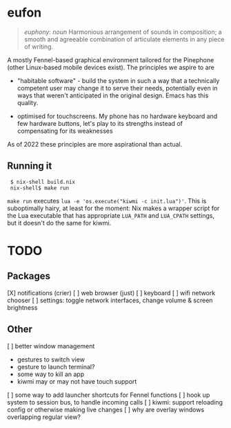 # eufon

> *euphony*: _noun_ Harmonious arrangement of sounds in composition; a smooth and agreeable combination of articulate elements in any piece of writing.

A mostly Fennel-based graphical environment tailored for the Pinephone
(other Linux-based mobile devices exist). The principles we aspire to are

* "habitable software" - build the system in such a way that a
  technically competent user may change it to serve their needs,
  potentially even in ways that weren't anticipated in the original
  design.  Emacs has this quality.

* optimised for touchscreens. My phone has no hardware keyboard and few
  hardware buttons, let's play to its strengths instead of compensating for
  its weaknesses

As of 2022 these principles are more aspirational than actual.

## Running it

     $ nix-shell build.nix
     nix-shell$ make run

`make run` executes `lua -e 'os.execute("kiwmi -c init.lua")'`.  This
is suboptimally hairy, at least for the moment: Nix makes a wrapper
script for the Lua executable that has appropriate `LUA_PATH` and
`LUA_CPATH` settings, but it doesn't do the same for kiwmi.


# TODO

## Packages

[X] notifications (crier)
[ ] web browser (just)
[ ] keyboard
[ ] wifi network chooser
[ ] settings: toggle network interfaces, change volume & screen brightness

## Other

[ ] better window management
 - gestures to switch view
 - gesture to launch terminal?
 - some way to kill an app
 - kiwmi may or may not have touch support

[ ] some way to add launcher shortcuts for Fennel functions
[ ] hook up system to session bus, to handle incoming calls
[ ] kiwmi: support reloading config or otherwise making live changes
[ ] why are overlay windows overlapping regular view?
